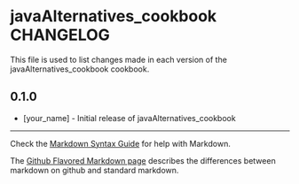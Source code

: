 javaAlternatives_cookbook CHANGELOG
===================================

This file is used to list changes made in each version of the javaAlternatives_cookbook cookbook.

0.1.0
-----
- [your_name] - Initial release of javaAlternatives_cookbook

- - -
Check the [Markdown Syntax Guide](http://daringfireball.net/projects/markdown/syntax) for help with Markdown.

The [Github Flavored Markdown page](http://github.github.com/github-flavored-markdown/) describes the differences between markdown on github and standard markdown.
